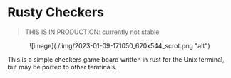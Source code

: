 <h1>Rusty Checkers</h1>

> THIS IS IN PRODUCTION: currently not stable

<center>
  ![image](./.img/2023-01-09-171050_620x544_scrot.png "alt")
</center>


This is a simple checkers game board written in rust for the Unix terminal, but
may be ported to other terminals.

